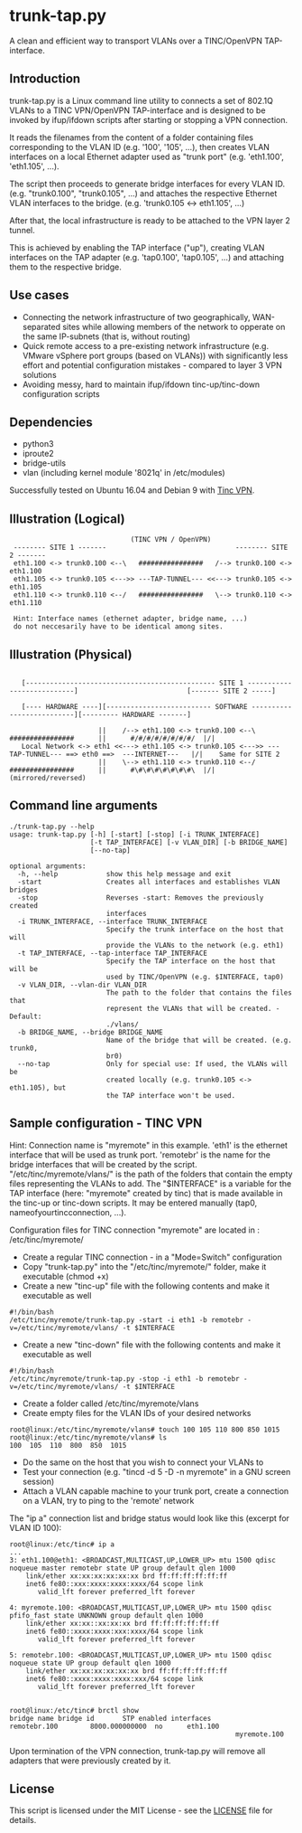 # trunk-tap.py
A clean and efficient way to transport VLANs over a TINC/OpenVPN TAP-interface.


## Introduction
trunk-tap.py is a Linux command line utility to connects a set of 802.1Q VLANs to a TINC VPN/OpenVPN TAP-interface
and is designed to be invoked by ifup/ifdown scripts after starting or stopping a VPN connection.

It reads the filenames from the content of a folder containing files corresponding to the VLAN ID (e.g. '100', '105', ...),
then creates VLAN interfaces on a local Ethernet adapter used as "trunk port" (e.g. 'eth1.100', 'eth1.105', ...).

The script then proceeds to generate bridge interfaces for every VLAN ID. (e.g. "trunk0.100", "trunk0.105", ...)
and attaches the respective Ethernet VLAN interfaces to the bridge. (e.g. 'trunk0.105 <-> eth1.105', ...)

After that, the local infrastructure is ready to be attached to the VPN layer 2 tunnel.

This is achieved by enabling the TAP interface ("up"), creating VLAN interfaces on the TAP adapter (e.g. 'tap0.100', 'tap0.105', ...) and attaching them to the respective bridge.

## Use cases

* Connecting the network infrastructure of two geographically, WAN-separated sites while allowing members of the network to opperate on the same IP-subnets (that is, without routing)
* Quick remote access to a pre-existing network infrastructure (e.g. VMware vSphere port groups (based on VLANs)) with significantly less effort and potential configuration mistakes - compared to layer 3 VPN solutions
* Avoiding messy, hard to maintain ifup/ifdown tinc-up/tinc-down configuration scripts

## Dependencies
* python3
* iproute2
* bridge-utils
* vlan (including kernel module '8021q' in /etc/modules)

Successfully tested on Ubuntu 16.04 and Debian 9 with [Tinc VPN](https://www.tinc-vpn.org).


## Illustration (Logical)

```
                              (TINC VPN / OpenVPN)
 -------- SITE 1 -------                                -------- SITE 2 -------
 eth1.100 <-> trunk0.100 <--\   ################   /--> trunk0.100 <-> eth1.100
 eth1.105 <-> trunk0.105 <--->> ---TAP-TUNNEL--- <<---> trunk0.105 <-> eth1.105
 eth1.110 <-> trunk0.110 <--/   ################   \--> trunk0.110 <-> eth1.110

 Hint: Interface names (ethernet adapter, bridge name, ...)
 do not neccesarily have to be identical among sites.

```

## Illustration (Physical)

```
                                    
   [----------------------------------------------- SITE 1 ---------------------------]                           [------- SITE 2 -----]

   [---- HARDWARE ----][-------------------------- SOFTWARE --------------------------][--------- HARDWARE -------]

                      ||    /--> eth1.100 <-> trunk0.100 <--\   ################      ||      #/#/#/#/#/#/#/#/  |/|
   Local Network <-> eth1 <<---> eth1.105 <-> trunk0.105 <--->> ---TAP-TUNNEL--- ==> eth0 ==>  ---INTERNET---   |/|    Same for SITE 2
                      ||    \--> eth1.110 <-> trunk0.110 <--/   ################      ||      #\#\#\#\#\#\#\#\  |/|  (mirrored/reversed)

```


## Command line arguments

```
./trunk-tap.py --help
usage: trunk-tap.py [-h] [-start] [-stop] [-i TRUNK_INTERFACE]
                    [-t TAP_INTERFACE] [-v VLAN_DIR] [-b BRIDGE_NAME]
                    [--no-tap]

optional arguments:
  -h, --help            show this help message and exit
  -start                Creates all interfaces and establishes VLAN bridges
  -stop                 Reverses -start: Removes the previously created
                        interfaces
  -i TRUNK_INTERFACE, --interface TRUNK_INTERFACE
                        Specify the trunk interface on the host that will
                        provide the VLANs to the network (e.g. eth1)
  -t TAP_INTERFACE, --tap-interface TAP_INTERFACE
                        Specify the TAP interface on the host that will be
                        used by TINC/OpenVPN (e.g. $INTERFACE, tap0)
  -v VLAN_DIR, --vlan-dir VLAN_DIR
                        The path to the folder that contains the files that
                        represent the VLANs that will be created. - Default:
                        ./vlans/
  -b BRIDGE_NAME, --bridge BRIDGE_NAME
                        Name of the bridge that will be created. (e.g. trunk0,
                        br0)
  --no-tap              Only for special use: If used, the VLANs will be
                        created locally (e.g. trunk0.105 <-> eth1.105), but
                        the TAP interface won't be used.

```

## Sample configuration - TINC VPN

Hint: Connection name is "myremote" in this example.
'eth1' is the ethernet interface that will be used as trunk port.
'remotebr' is the name for the bridge interfaces that will be created by the script.
"/etc/tinc/myremote/vlans/" is the path of the folders that contain the empty files representing the VLANs to add.
The "$INTERFACE" is a variable for the TAP interface (here: "myremote" created by tinc) that is made available in the tinc-up or tinc-down scripts.
It may be entered manually (tap0, nameofyourtincconnection, ...).


Configuration files for TINC connection "myremote" are located in : /etc/tinc/myremote/

* Create a regular TINC connection - in a "Mode=Switch" configuration
* Copy "trunk-tap.py" into the "/etc/tinc/myremote/" folder, make it executable (chmod +x)
* Create a new "tinc-up" file with the following contents and make it executable as well

```
#!/bin/bash
/etc/tinc/myremote/trunk-tap.py -start -i eth1 -b remotebr -v=/etc/tinc/myremote/vlans/ -t $INTERFACE
```
* Create a new "tinc-down" file with the following contents and make it executable as well

```
#!/bin/bash
/etc/tinc/myremote/trunk-tap.py -stop -i eth1 -b remotebr -v=/etc/tinc/myremote/vlans/ -t $INTERFACE
```

* Create a folder called /etc/tinc/myremote/vlans
* Create empty files for the VLAN IDs of your desired networks

```
root@linux:/etc/tinc/myremote/vlans# touch 100 105 110 800 850 1015
root@linux:/etc/tinc/myremote/vlans# ls
100  105  110  800  850  1015
```

* Do the same on the host that you wish to connect your VLANs to
* Test your connection (e.g. "tincd -d 5 -D -n myremote" in a GNU screen session)
* Attach a VLAN capable machine to your trunk port, create a connection on a VLAN, try to ping to the 'remote' network

The "ip a" connection list and bridge status would look like this (excerpt for VLAN ID 100):
```
root@linux:/etc/tinc# ip a
...
3: eth1.100@eth1: <BROADCAST,MULTICAST,UP,LOWER_UP> mtu 1500 qdisc noqueue master remotebr state UP group default qlen 1000
    link/ether xx:xx:xx:xx:xx:xx brd ff:ff:ff:ff:ff:ff
    inet6 fe80::xxx:xxxx:xxxx:xxxx/64 scope link
       valid_lft forever preferred_lft forever

4: myremote.100: <BROADCAST,MULTICAST,UP,LOWER_UP> mtu 1500 qdisc pfifo_fast state UNKNOWN group default qlen 1000
    link/ether xx:xx::xx:xx:xx brd ff:ff:ff:ff:ff:ff
    inet6 fe80::xxxx:xxxx:xxx:xxxx/64 scope link 
       valid_lft forever preferred_lft forever

5: remotebr.100: <BROADCAST,MULTICAST,UP,LOWER_UP> mtu 1500 qdisc noqueue state UP group default qlen 1000
    link/ether xx:xx:xx:xx:xx:xx brd ff:ff:ff:ff:ff:ff
    inet6 fe80::xxxx:xxxx:xxxx:xxx/64 scope link 
       valid_lft forever preferred_lft forever


root@linux:/etc/tinc# brctl show
bridge name	bridge id		STP enabled	interfaces
remotebr.100		8000.000000000	no		eth1.100
                                                        myremote.100

```
Upon termination of the VPN connection, trunk-tap.py will remove all adapters that were previously created by it.


## License
This script is licensed under the MIT License - see the [LICENSE](LICENSE) file for details.
